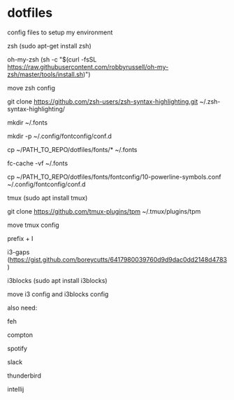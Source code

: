# dotfiles
config files to setup my environment


zsh (sudo apt-get install zsh)

oh-my-zsh (sh -c "$(curl -fsSL https://raw.githubusercontent.com/robbyrussell/oh-my-zsh/master/tools/install.sh)")


move zsh config

git clone https://github.com/zsh-users/zsh-syntax-highlighting.git ~/.zsh-syntax-highlighting/

mkdir ~/.fonts

mkdir -p ~/.config/fontconfig/conf.d


cp ~/PATH\_TO\_REPO/dotfiles/fonts/\* ~/.fonts

fc-cache -vf ~/.fonts

cp ~/PATH\_TO\_REPO/dotfiles/fonts/fontconfig/10-powerline-symbols.conf ~/.config/fontconfig/conf.d


tmux (sudo apt install tmux)

git clone https://github.com/tmux-plugins/tpm ~/.tmux/plugins/tpm


move tmux config

prefix + I


i3-gaps (https://gist.github.com/boreycutts/6417980039760d9d9dac0dd2148d4783)

i3blocks (sudo apt install i3blocks)

move i3 config and i3blocks config



also need:

feh

compton

spotify

slack

thunderbird

intellij
